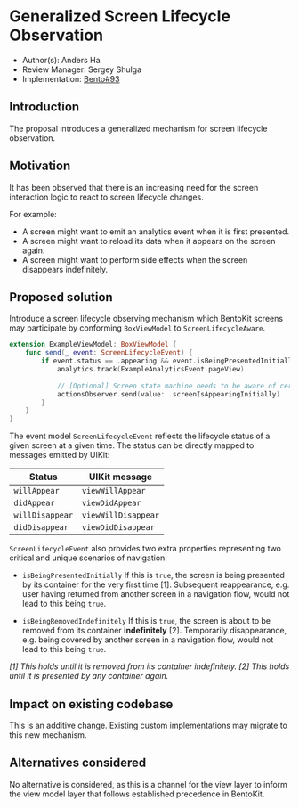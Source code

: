 # Generalized Screen Lifecycle Observation

* Author(s): Anders Ha
* Review Manager: Sergey Shulga
* Implementation: [Bento#93](https://github.com/Babylonpartners/Bento/pull/93)

## Introduction

The proposal introduces a generalized mechanism for screen lifecycle observation.

## Motivation

It has been observed that there is an increasing need for the screen interaction logic to react to screen lifecycle changes.

For example:

* A screen might want to emit an analytics event when it is first presented.
* A screen might want to reload its data when it appears on the screen again.
* A screen might want to perform side effects when the screen disappears indefinitely.

## Proposed solution

Introduce a screen lifecycle observing mechanism which BentoKit screens may participate by conforming `BoxViewModel` to `ScreenLifecycleAware`.

```swift
extension ExampleViewModel: BoxViewModel {
    func send(_ event: ScreenLifecycleEvent) {
        if event.status == .appearing && event.isBeingPresentedInitially {
            analytics.track(ExampleAnalyticsEvent.pageView)
                   
            // [Optional] Screen state machine needs to be aware of certain lifecycle changes.
            actionsObserver.send(value: .screenIsAppearingInitially)
        }
    }
}
```

The event model `ScreenLifecycleEvent` reflects the lifecycle status of a given screen at a given time. The status can be directly mapped to messages emitted by UIKit:

Status | UIKit message
--- | ---
`willAppear` | `viewWillAppear`
`didAppear` | `viewDidAppear`
`willDisappear` | `viewWillDisappear`
`didDisappear` | `viewDidDisappear`

`ScreenLifecycleEvent` also provides two extra properties representing two critical and unique scenarios of navigation:

* `isBeingPresentedInitially`
   If this is `true`, the screen is being presented by its container for the very first time [1]. Subsequent reappearance, e.g. user having returned from another screen in a navigation flow, would not lead to this being `true`.
   
    

* `isBeingRemovedIndefinitely`
   If this is `true`, the screen is about to be removed from its container **indefinitely** [2]. Temporarily disappearance, e.g. being covered by another screen in a navigation flow, would not lead to this being `true`.
   
_[1] This holds until it is removed from its container indefinitely._
_[2] This holds until it is presented by any container again._ 


## Impact on existing codebase

This is an additive change. Existing custom implementations may migrate to this new mechanism.

## Alternatives considered

No alternative is considered, as this is a channel for the view layer to inform the view model layer that follows established precedence in BentoKit.
